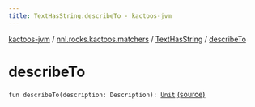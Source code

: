```yaml
---
title: TextHasString.describeTo - kactoos-jvm
---
```


[kactoos-jvm](../../index.html) / [nnl.rocks.kactoos.matchers](../index.html) / [TextHasString](index.html) / [describeTo](./describe-to.html)

# describeTo

`fun describeTo(description: Description): `[`Unit`](https://kotlinlang.org/api/latest/jvm/stdlib/kotlin/-unit/index.html) [(source)](https://github.com/neonailol/kactoos/blob/master/kactoos-jvm/src/main/kotlin/nnl/rocks/kactoos/matchers/TextHasString.kt#L38)